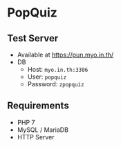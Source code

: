 # PopQuiz

## Test Server

* Available at <https://pun.myo.in.th/>
* DB
	+ Host: `myo.in.th:3306`
	+ User: `popquiz`
	+ Password: `zpopquiz`

## Requirements

* PHP 7
* MySQL / MariaDB
* HTTP Server